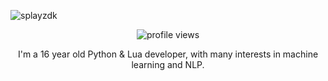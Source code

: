 <p align="left"> <img src="https://imalek.me/static/assets/githubbanner.png" alt="splayzdk" /> </p>
<p align="center"> <img src="https://komarev.com/ghpvc/?username=splayzdk&color=orange" alt="profile views"/> </p>

<center> I'm a 16 year old Python & Lua developer, with many interests in machine learning and NLP. </center>
